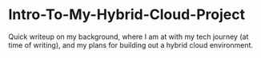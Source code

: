 # Intro-To-My-Hybrid-Cloud-Project
Quick writeup on my background, where I am at with my tech journey (at time of writing), and my plans for building out a hybrid cloud environment.
